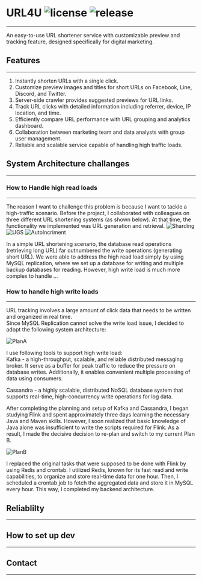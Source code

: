 # URL4U ![license](https://badgen.net/badge/license/MIT/blue)  ![release](https://badgen.net/github/release/flyingdog1310/url4u/) 
---
An easy-to-use URL shortener service with customizable preview and tracking feature, designed specifically for digital marketing.
## Features
---
1. Instantly shorten URLs with a single click.
2. Customize preview images and titles for short URLs on Facebook, Line, Discord, and Twitter.
3. Server-side crawler provides suggested previews for URL links.
4. Track URL clicks with detailed information including referrer, device, IP location, and time.
5. Efficiently compare URL performance with URL grouping and analytics dashboard.
6. Collaboration between marketing team and data analysts with group user management.
7. Reliable and scalable service capable of handling high traffic loads.

## System Architecture challanges
---
### How to Handle high read loads
---
The reason I want to challenge this problem is because I want to tackle a high-traffic scenario.
Before the project, I collaborated with colleagues on three different URL shortening systems (as shown below). At that time, the functionality we implemented was URL generation and retrieval.
![Sharding](https://github.com/flyingdog1310/url4u/assets/116939147/e19ced2d-c67e-4cf0-b9ca-6e97b29f3f77)
![UGS](https://github.com/flyingdog1310/url4u/assets/116939147/6ad2b104-9f16-4d1f-95fa-aafa03e07b5b)
![AutoIncriment](https://github.com/flyingdog1310/url4u/assets/116939147/77547b68-fcce-4ba7-b09f-57b9bd659bf7)




In a simple URL shortening scenario, the database read operations (retrieving long URL) far outnumbered the write operations (generating short URL). We were able to address the high read load simply by using MySQL replication, where we set up a database for writing and multiple backup databases for reading.
However, high write load is much more complex to handle ...

### How to handle high write loads
---
URL tracking involves a large amount of click data that needs to be written and organized in real time.  
Since MySQL Replication cannot solve the write load issue, I decided to adopt the following system architecture: 

![PlanA](https://github.com/flyingdog1310/url4u/assets/116939147/c7fac91d-e2bd-4ceb-97a0-24ebd93d2d16)

I use following tools to support high write load:  
Kafka - a high-throughput, scalable, and reliable distributed messaging broker. It serve as a buffer for peak traffic to reduce the pressure on database writes. Additionally, it enables convenient multiple processing of data using consumers.

Cassandra - a highly scalable, distributed NoSQL database system that supports real-time, high-concurrency write operations for log data.

After completing the planning and setup of Kafka and Cassandra, I began studying Flink and spent approximately three days learning the necessary Java and Maven skills. However, I soon realized that basic knowledge of Java alone was insufficient to write the scripts required for Flink. As a result, I made the decisive decision to re-plan and switch to my current Plan B.

![PlanB](https://github.com/flyingdog1310/url4u/assets/116939147/84d52546-4dd2-4aa2-ba71-3eefce6376d5)

I replaced the original tasks that were supposed to be done with Flink by using Redis and crontab. I utilized Redis, known for its fast read and write capabilities, to organize and store real-time data for one hour. Then, I scheduled a crontab job to fetch the aggregated data and store it in MySQL every hour. This way, I completed my backend architecture.

## Reliablilty
---
## How to set up dev
---
## Contact
---
